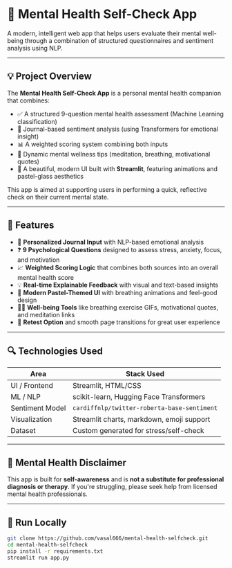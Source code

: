 # 🧠 Mental Health Self-Check App

A modern, intelligent web app that helps users evaluate their mental well-being through a combination of structured questionnaires and sentiment analysis using NLP.

---

## 💡 Project Overview

The **Mental Health Self-Check App** is a personal mental health companion that combines:
- ✅ A structured 9-question mental health assessment (Machine Learning classification)
- 💬 Journal-based sentiment analysis (using Transformers for emotional insight)
- 📊 A weighted scoring system combining both inputs
- 🧘 Dynamic mental wellness tips (meditation, breathing, motivational quotes)
- 🔁 A beautiful, modern UI built with **Streamlit**, featuring animations and pastel-glass aesthetics

This app is aimed at supporting users in performing a quick, reflective check on their current mental state.

---

## 🎯 Features

- 📝 **Personalized Journal Input** with NLP-based emotional analysis
- ❓ **9 Psychological Questions** designed to assess stress, anxiety, focus, and motivation
- 📈 **Weighted Scoring Logic** that combines both sources into an overall mental health score
- 💡 **Real-time Explainable Feedback** with visual and text-based insights
- 🌈 **Modern Pastel-Themed UI** with breathing animations and feel-good design
- 🧘‍♂️ **Well-being Tools** like breathing exercise GIFs, motivational quotes, and meditation links
- 🔄 **Retest Option** and smooth page transitions for great user experience

---

## 🔍 Technologies Used

| Area              | Stack Used                                 |
|-------------------|---------------------------------------------|
| UI / Frontend     | Streamlit, HTML/CSS                        |
| ML / NLP          | scikit-learn, Hugging Face Transformers    |
| Sentiment Model   | `cardiffnlp/twitter-roberta-base-sentiment` |
| Visualization     | Streamlit charts, markdown, emoji support  |
| Dataset           | Custom generated for stress/self-check     |

---

## 🧠 Mental Health Disclaimer

This app is built for **self-awareness** and is **not a substitute for professional diagnosis or therapy**. If you're struggling, please seek help from licensed mental health professionals.

---

## 🚀 Run Locally

```bash
git clone https://github.com/vasal666/mental-health-selfcheck.git
cd mental-health-selfcheck
pip install -r requirements.txt
streamlit run app.py
